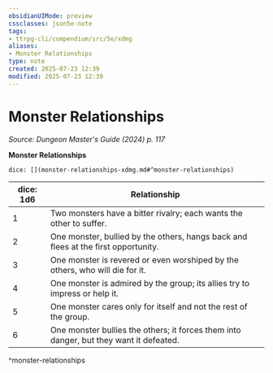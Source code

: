 ```yaml
---
obsidianUIMode: preview
cssclasses: json5e-note
tags:
- ttrpg-cli/compendium/src/5e/xdmg
aliases:
- Monster Relationships
type: note
created: 2025-07-23 12:39
modified: 2025-07-23 12:39
---
```

# Monster Relationships
*Source: Dungeon Master's Guide (2024) p. 117* 

**Monster Relationships**

`dice: [](monster-relationships-xdmg.md#^monster-relationships)`

| dice: 1d6 | Relationship |
|-----------|--------------|
| 1 | Two monsters have a bitter rivalry; each wants the other to suffer. |
| 2 | One monster, bullied by the others, hangs back and flees at the first opportunity. |
| 3 | One monster is revered or even worshiped by the others, who will die for it. |
| 4 | One monster is admired by the group; its allies try to impress or help it. |
| 5 | One monster cares only for itself and not the rest of the group. |
| 6 | One monster bullies the others; it forces them into danger, but they want it defeated. |
^monster-relationships